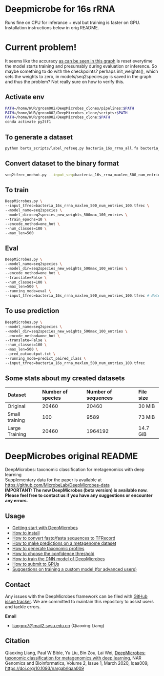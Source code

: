 # Deepmicrobe for 16s rRNA
Runs fine on CPU for inferance + eval but training is faster on GPU. Installation instructions below in orig README.
# Current problem!
It seems like the accuracy [as can be seen in this graph](https://imgur.com/DZK5A4k) is reset everytime the model starts training and presumably during evaluation or inference. So maybe something to do with the checkpoints?
perhaps init_weights(), which sets the weights to zero, in models/seq2species.py is saved in the graph and thus the problem? Not really sure on how to verify this.
## Activate env
```bash
PATH=/home/WUR/grosm002/DeepMicrobes_clones/pipelines:$PATH
PATH=/home/WUR/grosm002/DeepMicrobes_clone/scripts:$PATH
PATH=/home/WUR/grosm002/DeepMicrobes_clone:$PATH
conda activate py2tf1
```

## To generate a dataset

```bash
python barts_scripts/label_refseq.py bacteria_16s_rrna_all.fa bacteria_16s_rrna_maxlen_500_num_entries_100.fa 500 100 10
```

## Convert dataset to the binary format 
```bash
seq2tfrec_onehot.py --input_seq=bacteria_16s_rrna_maxlen_500_num_entries_100.fa --output_tfrec=bacteria_16s_rrna_maxlen_500_num_entries_100.tfrec --is_train=True
```

## To train
```bash
DeepMicrobes.py \
--input_tfrec=bacteria_16s_rrna_maxlen_500_num_entries_100.tfrec \
--model_name=seq2species \
--model_dir=seq2species_new_weights_500max_100_entries \
--train_epochs=10 \
--encode_method=one_hot \
--num_classes=100 \
--max_len=500
```
## Eval

```bash
DeepMicrobes.py \
--model_name=seq2species \
--model_dir=seq2species_new_weights_500max_100_entries \
--encode_method=one_hot \
--translate=False \
--num_classes=100 \
--max_len=500 \
--running_mode=eval \
--input_tfrec=bacteria_16s_rrna_maxlen_500_num_entries_100.tfrec # Note that this also is the training file
```


## To use prediction
```bash
DeepMicrobes.py \
--model_name=seq2species \
--model_dir=seq2species_new_weights_500max_100_entries \
--encode_method=one_hot \
--translate=False \
--num_classes=100 \
--max_len=500 \
--pred_out=output.txt \
--running_mode=predict_paired_class \
--input_tfrec=bacteria_16s_rrna_maxlen_500_num_entries_100.tfrec
```

## Some stats about my created datasets
| Dataset | Number of species | Number of sequences | File size |
| :------------ | :------------- | :-------------- | :-------------- |
|Original| 20460 | 20460 | 30 MiB
|Small training| 100 | 9589 | 73 MiB
|Large Training| 20460 | 1964192 | 14.7 GiB

# DeepMicrobes original README

DeepMicrobes: taxonomic classification for metagenomics with deep learning <br>
Supplementary data for the paper is available at https://github.com/MicrobeLab/DeepMicrobes-data <br>
<b>IMPORTANT: The new DeepMicrobes (beta version) is available now. Please feel free to contact us if you have any suggestions or encounter any errors.</b>

## Usage

* [Getting start with DeepMicrobes](https://github.com/MicrobeLab/DeepMicrobes/blob/master/document/example.md)
* [How to install](https://github.com/MicrobeLab/DeepMicrobes/blob/master/document/install.md)
* [How to convert fastq/fasta sequences to TFRecord](https://github.com/MicrobeLab/DeepMicrobes/blob/master/document/tfrecord.md)
* [How to make predictions on a metagenome dataset](https://github.com/MicrobeLab/DeepMicrobes/blob/master/document/prediction.md)
* [How to generate taxonomic profiles](https://github.com/MicrobeLab/DeepMicrobes/blob/master/document/profile.md)
* [How to choose the confidence threshold](https://github.com/MicrobeLab/DeepMicrobes/blob/master/document/confidence.md)
* [How to train the DNN model of DeepMicrobes](https://github.com/MicrobeLab/DeepMicrobes/blob/master/document/train.md)
* [How to submit to GPUs](https://github.com/MicrobeLab/DeepMicrobes/blob/master/document/gpu.md)
* [Suggestions on training a custom model (for advanced users)](https://github.com/MicrobeLab/DeepMicrobes/blob/master/document/custom.md)



## Contact

Any issues with the DeepMicrobes framework can be filed with [GitHub issue tracker](https://github.com/MicrobeLab/DeepMicrobes/issues).
We are committed to maintain this repository to assist users and tackle errors. 

<b>Email</b>
* liangqx7@mail2.sysu.edu.cn (Qiaoxing Liang)



## Citation

Qiaoxing Liang, Paul W Bible, Yu Liu, Bin Zou, Lai Wei, [DeepMicrobes: taxonomic classification for metagenomics with deep learning](https://doi.org/10.1093/nargab/lqaa009), NAR Genomics and Bioinformatics, Volume 2, Issue 1, March 2020, lqaa009, https://doi.org/10.1093/nargab/lqaa009
